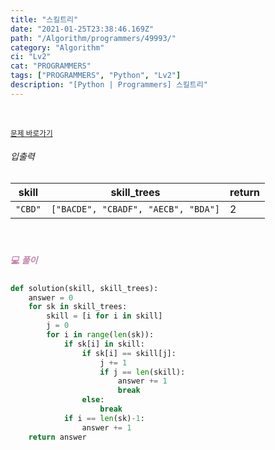 ```yaml
---
title: "스킬트리"
date: "2021-01-25T23:38:46.169Z"
path: "/Algorithm/programmers/49993/"
category: "Algorithm"
ci: "Lv2"
cat: "PROGRAMMERS"
tags: ["PROGRAMMERS", "Python", "Lv2"]
description: "[Python | Programmers] 스킬트리"
---
```


<br />

<a href="https://programmers.co.kr/learn/courses/30/lessons/49993"><small>문제 바로가기</small></a>

###### 입출력

| skill   | skill_trees                         | return |
| ------- | ----------------------------------- | ------ |
| `"CBD"` | `["BACDE", "CBADF", "AECB", "BDA"]` | 2      |

<br />

##### <h5 style="color:#C587AE;">💻 풀이</h5>

```python
def solution(skill, skill_trees):
    answer = 0
    for sk in skill_trees:
        skill = [i for i in skill]
        j = 0
        for i in range(len(sk)):
            if sk[i] in skill:
                if sk[i] == skill[j]:
                    j += 1
                    if j == len(skill):
                        answer += 1
                        break
                else:
                    break
            if i == len(sk)-1:
                answer += 1
    return answer
```



<br />

